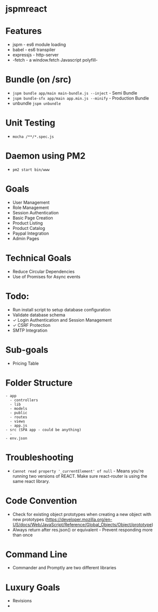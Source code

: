 # jspmreact

# Features
- jspm - es6 module loading
- babel - es6 transpiler
- expressjs - http-server
- -fetch - a window.fetch Javascript polyfill-

# Bundle (on /src)
- `jspm bundle app/main main-bundle.js --inject` - Semi Bundle
- `jspm bundle-sfx app/main app.min.js --minify` - Production Bundle
- unbundle `jspm unbundle`

# Unit Testing
- `mocha /**/*.spec.js`

# Daemon using PM2
- `pm2 start bin/www`

# Goals
- User Management
- Role Management
- Session Authentication
- Basic Page Creation
- Product Listing
- Product Catalog
- Paypal Integration
- Admin Pages

# Technical Goals
- Reduce Circular Dependencies
- Use of Promises for Async events

# Todo:
- Run install script to setup database configuration
- Validate database schema
- ✓ Login Authentication and Session Management
- ✓ CSRF Protection
- SMTP Integration

# Sub-goals
- Pricing Table

# Folder Structure
```
- app
  - controllers
  - lib
  - models
  - public
  - routes
  - views
  - app.js
- src (SPA app - could be anything)
  -
- env.json
```

# Troubleshooting
- `Cannot read property '_currentElement' of null` - Means you're running two versions of REACT.
Make sure react-router is using the same react library.

# Code Convention
- Check for existing object prototypes when creating a new object with new prototypes (https://developer.mozilla.org/en-US/docs/Web/JavaScript/Reference/Global_Objects/Object/prototype)
- Always return after res.json() or equivalent - Prevent responding more than once

# Command Line
- Commander and Promptly are two different libraries


# Luxury Goals
- Revisions
-
